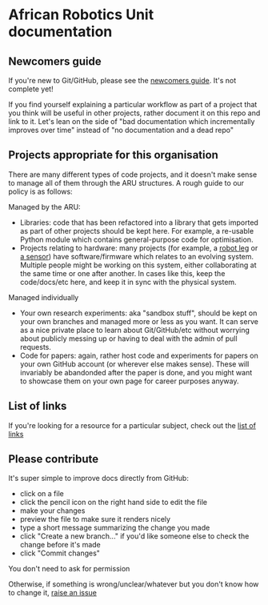 # African Robotics Unit documentation

## Newcomers guide
If you're new to Git/GitHub, please see the [newcomers guide](newcomers-guide.md). It's not complete yet!

If you find yourself explaining a particular workflow as part of a project that you think will be useful in other projects, rather document it on this repo and link to it. Let's lean on the side of "bad documentation which incrementally improves over time" instead of "no documentation and a dead repo"


## Projects appropriate for this organisation
There are many different types of code projects, and it doesn't make sense to manage all of them through the ARU structures. A rough guide to our policy is as follows:

Managed by the ARU:
- Libraries: code that has been refactored into a library that gets imported as part of other projects should be kept here. For example, a re-usable Python module which contains general-purpose code for optimisation.
- Projects relating to hardware: many projects (for example, a [robot leg](https://github.com/African-Robotics-Unit/foot-design-project) or [a sensor](https://github.com/African-Robotics-Unit/sensor-logger)) have software/firmware which relates to an evolving system. Multiple people might be working on this system, either collaborating at the same time or one after another. In cases like this, keep the code/docs/etc here, and keep it in sync with the physical system.

Managed individually
- Your own research experiments: aka "sandbox stuff", should be kept on your own branches and managed more or less as you want. It can serve as a nice private place to learn about Git/GitHub/etc without worrying about publicly messing up or having to deal with the admin of pull requests.
- Code for papers: again, rather host code and experiments for papers on your own GitHub account (or wherever else makes sense). These will invariably be abandonded after the paper is done, and you might want to showcase them on your own page for career purposes anyway.


## List of links
If you're looking for a resource for a particular subject, check out the [list of links](links.md)


## Please contribute
It's super simple to improve docs directly from GitHub:

- click on a file
- click the pencil icon on the right hand side to edit the file
- make your changes
- preview the file to make sure it renders nicely
- type a short message summarizing the change you made
- click "Create a new branch..." if you'd like someone else to check the change before it's made
- click "Commit changes"

You don't need to ask for permission

Otherwise, if something is wrong/unclear/whatever but you don't know how to change it, [raise an issue](https://github.com/African-Robotics-Unit/docs/issues/new)
